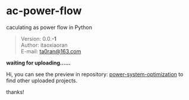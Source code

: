 # ac-power-flow
 caculating as power flow in Python

> Version: 0.0.**-1**  
> Author: itaoxiaoran  
> E-mail: ta0ran@163.com  



**waiting for uploading......**

Hi, you can see the preview in repository: [power-system-optimization](https://github.com/itaoxiaoran/power-system-optimization) to find other uploaded projects.

thanks! 